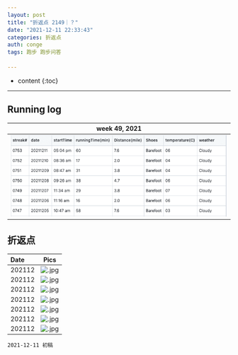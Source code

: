 ```yaml
---
layout: post
title: "折返点 2149｜？"
date: "2021-12-11 22:33:43"
categories: 折返点
auth: conge
tags: 跑步 跑步问答

---
```

* content
{:toc}



----

## Running log

|week 49, 2021|
|:----:|
|![Running log, week 49, 2021](/assets/images/折返点/2021_wk49.png)|


## 折返点

|Date|Pics|
|:----|:----:|
|202112|![.jpg](/assets/images/折返点/.jpg)  |
|202112|![.jpg](/assets/images/折返点/.jpg)  |
|202112|![.jpg](/assets/images/折返点/.jpg)  |
|202112|![.jpg](/assets/images/折返点/.jpg)  |
|202112|![.jpg](/assets/images/折返点/.jpg)  |
|202112|![.jpg](/assets/images/折返点/.jpg)  |
|202112|![.jpg](/assets/images/折返点/.jpg)  |


```
2021-12-11 初稿
```
